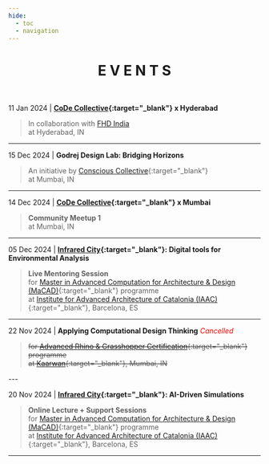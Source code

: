 ```yaml
---
hide:
  - toc
  - navigation
---
```


<!-- Scripts -->
<script src="https://cdn.jsdelivr.net/npm/canvas-confetti@1.9.3/dist/confetti.browser.min.js"></script>
<script src="./resources/konami.js"></script>
<!-- Scripts -->

<center><h1>E V E N T S</h1></center><br>

11 Jan 2024 | **[CoDe Collective](https://codecollective.org/){:target="_blank"} x Hyderabad**
> In collaboration with [FHD India](https://fhdindia.com/)<br>
> at  Hyderabad, IN
---


15 Dec 2024 | **Godrej Design Lab: Bridging Horizons**
> An initiative by [Conscious Collective](https://designlab.godrejenterprises.com/cc/index.html){:target="_blank"}<br>
> at  Mumbai, IN
---

14 Dec 2024 | **[CoDe Collective](https://codecollective.org/){:target="_blank"} x Mumbai**
> **Community Meetup 1**<br>
> at Mumbai, IN
---

05 Dec 2024 | **[Infrared City](https://www.infrared.city){:target="_blank"}: Digital tools for Environmental Analysis**
> **Live Mentoring Session**<br>
> for [Master in Advanced Computation for Architecture & Design (MaCAD)](https://iaac.net/educational-programmes/masters-programmes/macad/){:target="_blank"} programme<br>
> at [Institute for Advanced Architecture of Catalonia (IAAC)](https://iaac.net/){:target="_blank"}, Barcelona, ES
---

22 Nov 2024 | **Applying Computational Design Thinking** <em style="color:red;"> Cancelled </em>
<strike>
> for [Advanced Rhino & Grasshopper Certification](https://www.kaarwan.com/course/rhino-grasshopper-affordable-parametric-workshop?id=25){:target="_blank"} programme<br>
> at [Kaarwan](https://www.kaarwan.com/){:target="_blank"}, Mumbai, IN
</strike>
---

20 Nov 2024 | **[Infrared City](https://www.infrared.city){:target="_blank"}: AI-Driven Simulations**
> **Online Lecture + Support Sessions**<br>
> for [Master in Advanced Computation for Architecture & Design (MaCAD)](https://iaac.net/educational-programmes/masters-programmes/macad/){:target="_blank"} programme<br>
> at [Institute for Advanced Architecture of Catalonia (IAAC)](https://iaac.net/){:target="_blank"}, Barcelona, ES
---
